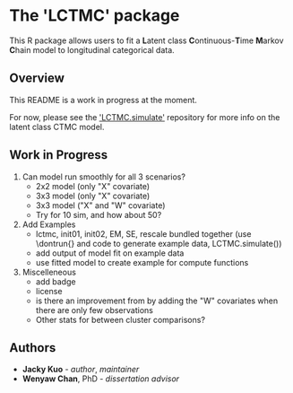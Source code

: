 # The 'LCTMC' package

This R package allows users to fit a **L**atent class **C**ontinuous-**T**ime **M**arkov **C**hain model to longitudinal categorical data. 

## Overview

This README is a work in progress at the moment. 

For now, please see the ['LCTMC.simulate'](https://github.com/j-kuo/LCTMC.simulate) repository for more info on the latent class CTMC model.

## Work in Progress

1. Can model run smoothly for all 3 scenarios?
   * 2x2 model (only "X" covariate)
   * 3x3 model (only "X" covariate)
   * 3x3 model ("X" and "W" covariate)
   * Try for 10 sim, and how about 50?
1. Add Examples
   * lctmc, init01, init02, EM, SE, rescale bundled together (use \dontrun{} and code to generate example data, LCTMC.simulate())
   * add output of model fit on example data
   * use fitted model to create example for compute functions
1. Miscelleneous
   * add badge
   * license
   * is there an improvement from by adding the "W" covariates when there are only few observations
   * Other stats for between cluster comparisons?

## Authors

* **Jacky Kuo** - _author_, _maintainer_
* **Wenyaw Chan**, PhD - _dissertation advisor_